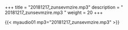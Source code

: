 +++
title = "20181217_zunsevmzire.mp3"
description = " 20181217_zunsevmzire.mp3 "
weight = 20
+++

{{< myaudio01 mp3="20181217_zunsevmzire.mp3" >}}

